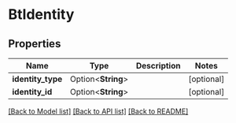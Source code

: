 # BtIdentity

## Properties

Name | Type | Description | Notes
------------ | ------------- | ------------- | -------------
**identity_type** | Option<**String**> |  | [optional]
**identity_id** | Option<**String**> |  | [optional]

[[Back to Model list]](../README.md#documentation-for-models) [[Back to API list]](../README.md#documentation-for-api-endpoints) [[Back to README]](../README.md)


